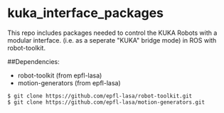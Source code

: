 # kuka_interface_packages
This repo includes packages needed to control the KUKA Robots with a modular interface. (i.e. as a seperate "KUKA" bridge mode) in ROS with robot-toolkit.

##Dependencies:
- robot-toolkit (from epfl-lasa)
- motion-generators (from epfl-lasa)
```
$ git clone https://github.com/epfl-lasa/robot-toolkit.git
$ git clone https://github.com/epfl-lasa/motion-generators.git
```
